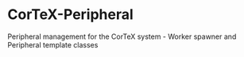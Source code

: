 CorTeX-Peripheral
=================

Peripheral management for the CorTeX system - Worker spawner and Peripheral template classes
